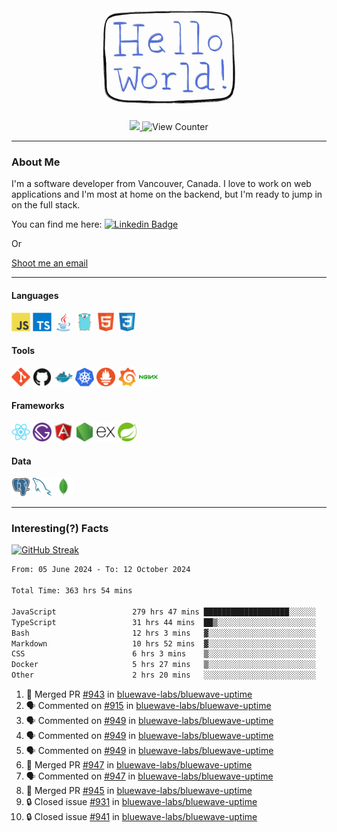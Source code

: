 <div align="center">
    <img src="./img/hello_world.webp" height="200px" width="">
    <div>
        <a href="https://www.linkedin.com/in/ajhollid">
            <img src="https://img.shields.io/badge/LinkedIn-blue"/>
        </a>
        <img src="https://komarev.com/ghpvc/?username=ajhollid&color=yellow" alt="View Counter">
    </div>
</div>

---

### About Me

I'm a software developer from Vancouver, Canada. I love to work on web applications and I'm most at home on the backend, but I'm ready to jump in on the full stack.

You can find me here: [![Linkedin Badge](https://img.shields.io/badge/-ajhollid-blue?style=flat&logo=Linkedin&logoColor=white)](https://www.linkedin.com/in/ajhollid)

Or

[Shoot me an email](mailto:ajhollid@gmail.com)

---

#### Languages

<div>
    <img src="./img/devicons/javascript-original.svg" width=30 height=30 alt="JavaScript">
    <img src="/img/devicons/typescript-original.svg" width=30 height=30 alt="TypeScript">
    <img src="./img/devicons/java-original.svg" width=30 height=30 alt="Java">
    <img src="./img/devicons/go-original.svg" width=30 height=30 alt="Golang">
    <img src="./img/devicons/html5-original.svg" width=30 height=30 alt="HTML 5">
    <img src="./img/devicons/css3-original.svg" width=30 height=30 alt="CSS 3">
</div>

#### Tools

<div>
    <img src="./img/devicons/git-original.svg" width=30 height=30 alt="Git">
    <img src="./img/devicons/github-original.svg" width=30 height=30 alt="Github">
    <img src="./img/devicons/docker-original.svg" width=30 
    height=30 alt="Docker">
    <img src="./img/devicons/kubernetes-original.svg" width=30 height=30 alt="K8">
    <img src="./img/devicons/prometheus-original.svg" width=30 height=30 alt="Prometheus">
    <img src="./img/devicons/grafana-original.svg" width=30 height=30 alt="Grafana">
    <img src="./img/devicons/nginx-original.svg" width=30 height=30 alt="Nginx">
</div>

#### Frameworks

<div>
    <img src="./img/devicons/react-original.svg" width=30 height=30 alt="React">
    <img src="./img/devicons/gatsby-original.svg" width=30 height=30 alt="Gatsby">
    <img src="./img/devicons/angularjs-original.svg" width=30 height=30 alt="AngularJS">
    <img src="./img/devicons/nodejs-original.svg" width=30 height=30 alt="NodeJS">
    <img src="./img/devicons/express-original.svg" width=30 height=30 alt="Express">
    <img src="./img/devicons/spring-original.svg" width=30 height=30 alt="Spring">
</div>

#### Data

<div>
    <img src="./img/devicons/postgresql-original.svg" width=30 height=30 alt="Postgresql">
    <img src="./img/devicons/mysql-original.svg" width=30 height=30 alt="Mysql">
    <img src="./img/devicons/mongodb-original.svg" width=30 height=30 alt="MongoDB">
</div>

---

### Interesting(?) Facts

[![GitHub Streak](http://github-readme-streak-stats.herokuapp.com?user=ajhollid)](https://git.io/streak-stats)

 <!--START_SECTION:waka-->

```txt
From: 05 June 2024 - To: 12 October 2024

Total Time: 363 hrs 54 mins

JavaScript                 279 hrs 47 mins ███████████████████░░░░░░   76.40 %
TypeScript                 31 hrs 44 mins  ██▒░░░░░░░░░░░░░░░░░░░░░░   08.67 %
Bash                       12 hrs 3 mins   ▓░░░░░░░░░░░░░░░░░░░░░░░░   03.29 %
Markdown                   10 hrs 52 mins  ▓░░░░░░░░░░░░░░░░░░░░░░░░   02.97 %
CSS                        6 hrs 3 mins    ▒░░░░░░░░░░░░░░░░░░░░░░░░   01.65 %
Docker                     5 hrs 27 mins   ▒░░░░░░░░░░░░░░░░░░░░░░░░   01.49 %
Other                      2 hrs 20 mins   ░░░░░░░░░░░░░░░░░░░░░░░░░   00.64 %
```

<!--END_SECTION:waka-->


<!--START_SECTION:activity-->
1. 🎉 Merged PR [#943](https://github.com/bluewave-labs/bluewave-uptime/pull/943) in [bluewave-labs/bluewave-uptime](https://github.com/bluewave-labs/bluewave-uptime)
2. 🗣 Commented on [#915](https://github.com/bluewave-labs/bluewave-uptime/issues/915#issuecomment-2409283156) in [bluewave-labs/bluewave-uptime](https://github.com/bluewave-labs/bluewave-uptime)
3. 🗣 Commented on [#949](https://github.com/bluewave-labs/bluewave-uptime/issues/949#issuecomment-2408896516) in [bluewave-labs/bluewave-uptime](https://github.com/bluewave-labs/bluewave-uptime)
4. 🗣 Commented on [#949](https://github.com/bluewave-labs/bluewave-uptime/issues/949#issuecomment-2408886670) in [bluewave-labs/bluewave-uptime](https://github.com/bluewave-labs/bluewave-uptime)
5. 🗣 Commented on [#949](https://github.com/bluewave-labs/bluewave-uptime/issues/949#issuecomment-2408882103) in [bluewave-labs/bluewave-uptime](https://github.com/bluewave-labs/bluewave-uptime)
6. 🎉 Merged PR [#947](https://github.com/bluewave-labs/bluewave-uptime/pull/947) in [bluewave-labs/bluewave-uptime](https://github.com/bluewave-labs/bluewave-uptime)
7. 🗣 Commented on [#947](https://github.com/bluewave-labs/bluewave-uptime/pull/947#issuecomment-2408843985) in [bluewave-labs/bluewave-uptime](https://github.com/bluewave-labs/bluewave-uptime)
8. 🎉 Merged PR [#945](https://github.com/bluewave-labs/bluewave-uptime/pull/945) in [bluewave-labs/bluewave-uptime](https://github.com/bluewave-labs/bluewave-uptime)
9. 🔒 Closed issue [#931](https://github.com/bluewave-labs/bluewave-uptime/issues/931) in [bluewave-labs/bluewave-uptime](https://github.com/bluewave-labs/bluewave-uptime)
10. 🔒 Closed issue [#941](https://github.com/bluewave-labs/bluewave-uptime/issues/941) in [bluewave-labs/bluewave-uptime](https://github.com/bluewave-labs/bluewave-uptime)
<!--END_SECTION:activity-->
